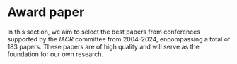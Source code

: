 # Award paper

In this section, we aim to select the best papers from conferences supported by the _IACR_ committee from 2004-2024, encompassing a total of 183 papers. These papers are of high quality and will serve as the foundation for our own research.

##
